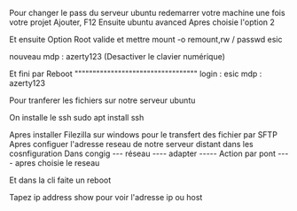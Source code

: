 

Pour changer le pass du serveur ubuntu
redemarrer votre machine une fois votre projet Ajouter, F12
Ensuite ubuntu avanced
Apres choisie l'option 2

Et ensuite Option Root
valide et mettre
mount -o remount,rw /
passwd esic

nouveau mdp : azerty123 (Desactiver le clavier numérique)

Et fini par Reboot
""""""""""""""""""""""""""""""""""
login : esic
mdp : azerty123


Pour tranferer les fichiers sur notre serveur ubuntu

On installe le ssh
sudo apt install ssh

Apres installer Filezilla sur windows pour le transfert des fichier par SFTP
Apres configuer l'adresse reseau de notre serveur distant dans les cosnfiguration
Dans congig --- réseau ---- adapter ----- Action par pont ---- apres choisie le reseau

Et dans la cli faite un reboot

Tapez ip address show pour voir l'adresse ip ou  host




